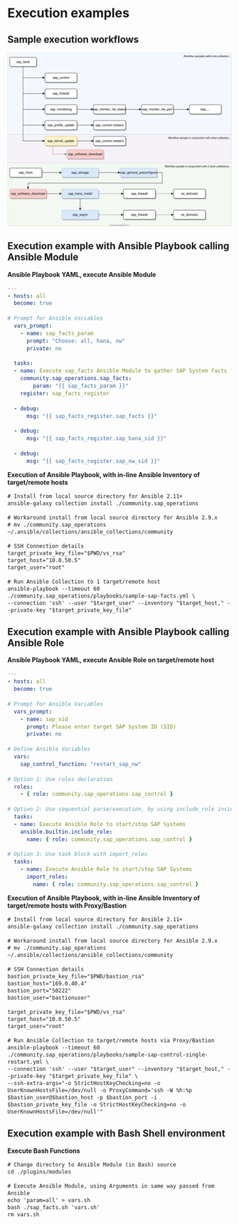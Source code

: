 # Execution examples

## Sample execution workflows

![](../docs/diagrams/workflow_sample_exec_sap_operations_sample.svg)

## Execution example with Ansible Playbook calling Ansible Module

**Ansible Playbook YAML, execute Ansible Module**
```yaml
---
- hosts: all
  become: true

# Prompt for Ansible Variables
  vars_prompt:
    - name: sap_facts_param
      prompt: "Choose: all, hana, nw"
      private: no

  tasks:
  - name: Execute sap_facts Ansible Module to gather SAP System facts for the host
    community.sap_operations.sap_facts:
        param: "{{ sap_facts_param }}"
    register: sap_facts_register

  - debug:
      msg: "{{ sap_facts_register.sap_facts }}"

  - debug:
      msg: "{{ sap_facts_register.sap_hana_sid }}"

  - debug:
      msg: "{{ sap_facts_register.sap_nw_sid }}"
```

**Execution of Ansible Playbook, with in-line Ansible Inventory of target/remote hosts**

```shell
# Install from local source directory for Ansible 2.11+
ansible-galaxy collection install ./community.sap_operations

# Workaround install from local source directory for Ansible 2.9.x
# mv ./community.sap_operations ~/.ansible/collections/ansible_collections/community

# SSH Connection details
target_private_key_file="$PWD/vs_rsa"
target_host="10.0.50.5"
target_user="root"

# Run Ansible Collection to 1 target/remote host
ansible-playbook --timeout 60 ./community.sap_operations/playbooks/sample-sap-facts.yml \
--connection 'ssh' --user "$target_user" --inventory "$target_host," --private-key "$target_private_key_file"
```


## Execution example with Ansible Playbook calling Ansible Role

**Ansible Playbook YAML, execute Ansible Role on target/remote host**
```yaml
---
- hosts: all
  become: true

# Prompt for Ansible Variables
  vars_prompt:
    - name: sap_sid
      prompt: Please enter target SAP System ID (SID)
      private: no

# Define Ansible Variables
  vars:
    sap_control_function: "restart_sap_nw"

# Option 1: Use roles declaration
  roles:
    - { role: community.sap_operations.sap_control }

# Option 2: Use sequential parse/execution, by using include_role inside Task block
  tasks:
  - name: Execute Ansible Role to start/stop SAP Systems
    ansible.builtin.include_role:
      name: { role: community.sap_operations.sap_control }

# Option 3: Use task block with import_roles
  tasks:
    - name: Execute Ansible Role to start/stop SAP Systems
      import_roles:
        name: { role: community.sap_operations.sap_control }
```

**Execution of Ansible Playbook, with in-line Ansible Inventory of target/remote hosts with Proxy/Bastion**

```shell
# Install from local source directory for Ansible 2.11+
ansible-galaxy collection install ./community.sap_operations

# Workaround install from local source directory for Ansible 2.9.x
# mv ./community.sap_operations ~/.ansible/collections/ansible_collections/community

# SSH Connection details
bastion_private_key_file="$PWD/bastion_rsa"
bastion_host="169.0.40.4"
bastion_port="50222"
bastion_user="bastionuser"

target_private_key_file="$PWD/vs_rsa"
target_host="10.0.50.5"
target_user="root"

# Run Ansible Collection to target/remote hosts via Proxy/Bastion
ansible-playbook --timeout 60 ./community.sap_operations/playbooks/sample-sap-control-single-restart.yml \
--connection 'ssh' --user "$target_user" --inventory "$target_host," --private-key "$target_private_key_file" \
--ssh-extra-args="-o StrictHostKeyChecking=no -o UserKnownHostsFile=/dev/null -o ProxyCommand='ssh -W %h:%p $bastion_user@$bastion_host -p $bastion_port -i $bastion_private_key_file -o StrictHostKeyChecking=no -o UserKnownHostsFile=/dev/null'"
```

## Execution example with Bash Shell environment

**Execute Bash Functions**
```shell
# Change directory to Ansible Module (in Bash) source
cd ./plugins/modules

# Execute Ansible Module, using Arguments in same way passed from Ansible
echo 'param=all' > vars.sh
bash ./sap_facts.sh 'vars.sh'
rm vars.sh
```
